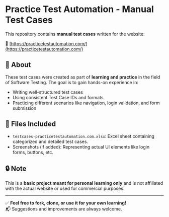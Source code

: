 # Practice Test Automation - Manual Test Cases

This repository contains **manual test cases** written for the website:

🔗 [https://practicetestautomation.com/](https://practicetestautomation.com/)

## 📄 About

These test cases were created as part of **learning and practice** in the field of Software Testing. The goal is to gain hands-on experience in:

- Writing well-structured test cases
- Using consistent Test Case IDs and formats
- Practicing different scenarios like navigation, login validation, and form submission

## 📂 Files Included

- `testcases-practicetestautomation.com.xlsx`: Excel sheet containing categorized and detailed test cases.
- Screenshots (if added): Representing actual UI elements like login forms, buttons, etc.

## 🔒 Note

This is a **basic project meant for personal learning only** and is not affiliated with the actual website or used for commercial purposes.

---

✅ **Feel free to fork, clone, or use it for your own learning!**  
📬 Suggestions and improvements are always welcome.

